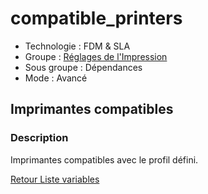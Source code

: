 # compatible_printers

* Technologie : FDM & SLA
* Groupe : [Réglages de l'Impression](../print_settings/print_settings.md)
* Sous groupe : Dépendances
* Mode : Avancé

## Imprimantes compatibles

### Description

Imprimantes compatibles avec le profil défini.

[Retour Liste variables](variable_list.md)